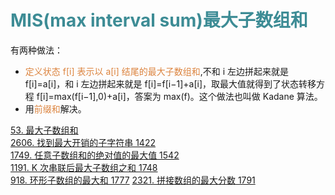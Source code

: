 # <font  color='3d8c95'>MIS(max interval sum)最大子数组和</font>

有两种做法：  
- <font  color='dc843f'>定义状态 f[i] 表示以 a[i] 结尾的最大子数组和</font>,不和 i 左边拼起来就是 f[i]=a[i]，和 i 左边拼起来就是 f[i]=f[i−1]+a[i]，取最大值就得到了状态转移方程 f[i]=max(f[i−1],0)+a[i]，答案为 max(f)。这个做法也叫做 Kadane 算法。
- 用<font  color='dc843f'>前缀和</font>解决。

[53. 最大子数组和](https://leetcode.cn/problems/maximum-subarray/)  
[2606. 找到最大开销的子字符串 1422](https://leetcode.cn/problems/find-the-substring-with-maximum-cost/)  
[1749. 任意子数组和的绝对值的最大值 1542](https://leetcode.cn/problems/maximum-absolute-sum-of-any-subarray/)  
[1191. K 次串联后最大子数组之和 1748](https://leetcode.cn/problems/k-concatenation-maximum-sum/)  
[918. 环形子数组的最大和 1777](https://leetcode.cn/problems/maximum-sum-circular-subarray/) 
[2321. 拼接数组的最大分数 1791](https://leetcode.cn/problems/maximum-score-of-spliced-array/)  